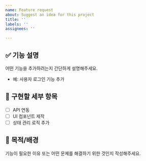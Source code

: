 ```yaml
---
name: Feature request
about: Suggest an idea for this project
title: ''
labels: ''
assignees: ''

---
```


## ✅ 기능 설명
어떤 기능을 추가하려는지 간단하게 설명해주세요.

- 예: 사용자 로그인 기능 추가

## 🧩 구현할 세부 항목
- [ ] API 연동
- [ ] UI 컴포넌트 제작
- [ ] 상태 관리 로직 추가

## 🎯 목적/배경
기능이 필요한 이유 또는 어떤 문제를 해결하기 위한 것인지 작성해주세요.